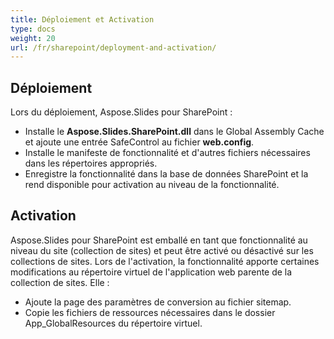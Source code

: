 ```yaml
---
title: Déploiement et Activation
type: docs
weight: 20
url: /fr/sharepoint/deployment-and-activation/
---
```


## **Déploiement**
Lors du déploiement, Aspose.Slides pour SharePoint : 

- Installe le **Aspose.Slides.SharePoint.dll** dans le Global Assembly Cache et ajoute une entrée SafeControl au fichier **web.config**.
- Installe le manifeste de fonctionnalité et d'autres fichiers nécessaires dans les répertoires appropriés.
- Enregistre la fonctionnalité dans la base de données SharePoint et la rend disponible pour activation au niveau de la fonctionnalité.
## **Activation**
Aspose.Slides pour SharePoint est emballé en tant que fonctionnalité au niveau du site (collection de sites) et peut être activé ou désactivé sur les collections de sites. Lors de l'activation, la fonctionnalité apporte certaines modifications au répertoire virtuel de l'application web parente de la collection de sites. Elle : 

- Ajoute la page des paramètres de conversion au fichier sitemap.
- Copie les fichiers de ressources nécessaires dans le dossier App_GlobalResources du répertoire virtuel.